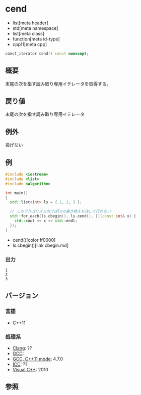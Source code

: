 # cend
* list[meta header]
* std[meta namespace]
* list[meta class]
* function[meta id-type]
* cpp11[meta cpp]

```cpp
const_iterator cend() const noexcept;
```

## 概要
末尾の次を指す読み取り専用イテレータを取得する。


## 戻り値
末尾の次を指す読み取り専用イテレータ


## 例外
投げない


## 例
```cpp example
#include <iostream>
#include <list>
#include <algorithm>

int main()
{
  std::list<int> ls = { 1, 2, 3 };

  // このアルゴリズム内ではlsの書き換えを決して行わない
  std::for_each(ls.cbegin(), ls.cend(), [](const int& x) {
    std::cout << x << std::endl;
  });
}
```
* cend()[color ff0000]
* ls.cbegin()[link cbegin.md]

### 出力
```
1
2
3
```

## バージョン
### 言語
- C++11

### 処理系
- [Clang](/implementation.md#clang): ??
- [GCC](/implementation.md#gcc): 
- [GCC, C++11 mode](/implementation.md#gcc): 4.7.0
- [ICC](/implementation.md#icc): ??
- [Visual C++](/implementation.md#visual_cpp): 2010


## 参照



